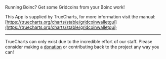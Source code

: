 Running Boinc? Get some Gridcoins from your Boinc work!

This App is supplied by TrueCharts, for more information visit the manual: [https://truecharts.org/charts/stable/gridcoinwalletgui](https://truecharts.org/charts/stable/gridcoinwalletgui)

---

TrueCharts can only exist due to the incredible effort of our staff.
Please consider making a [donation](https://truecharts.org/sponsor) or contributing back to the project any way you can!
